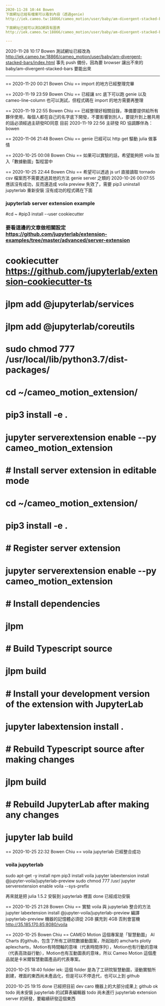 ```yaml
---
2020-11-28 10:44 Bowen
下面網址已經有檔案可以看到內容（透過genie)
http://iek.cameo.tw:18866/cameo_motion/user/baby/am-divergent-stacked-bars/js/am-divergent-stacked-bars.js

下面網址已經可以測試網頁有圖表
http://iek.cameo.tw:18866/cameo_motion/user/baby/am-divergent-stacked-bars/index.html

--- 
```

2020-11-28 10:17 Bowen 
測試網址已經改為 
http://iek.cameo.tw:18866/cameo_motion/user/baby/am-divergent-stacked-bars/index.html
事先 push 備份，因為要 browser 讓出不來的 baby/am-divergent-stacked-bars 要能出來

---

== 2020-11-20 00:21 Bowen Chiu ==
import 的地方已經整理完畢

== 2020-11-19 23:59 Bowen Chiu ==
已經讓 src 底下可以跑 genie 以及 cameo-line-column 也可以測試，但程式碼在 import 的地方需要再整理

== 2020-11-19 22:55 Bowen Chiu ==
已經整理好相關目錄，準備要提供給所有夥伴使用，每個人都在自己的名字底下開發，不要影響到別人，要提升到上層共用的話必須經過主研發RD同意
目前 2020-11-19 22:56 主研發 RD 協調夥伴為：bowen

== 2020-11-06 21:48 Bowen Chiu ==
genie 已經可以 http get 驅動 julia 做事情

== 2020-10-25 00:08 Bowen Chiu ==
如果可以實驗的話，希望能夠把 voila 加入「數據動圖」製程當中

== 2020-10-25 22:44 Bowen Chiu ==
希望可以透過 js url 直接讀取 tornado csv 檔案而不需要透過其他的方法 genie server 之類的
2020-10-26 00:07:55 應該沒有成功，反而還造成 voila preview 失效了，需要 pip3 uninstall jupyterlab 重新安裝
沒有成功的程式碼在下面

### jupyterlab server extension example
#cd ~
#pip3 install --user cookiecutter
### 要看這邊的文章做相關設定 https://github.com/jupyterlab/extension-examples/tree/master/advanced/server-extension
# cookiecutter https://github.com/jupyterlab/extension-cookiecutter-ts
# jlpm add @jupyterlab/services
# jlpm add @jupyterlab/coreutils
# sudo chmod 777 /usr/local/lib/python3.7/dist-packages/
# cd ~/cameo_motion_extension/
# pip3 install -e .
# jupyter serverextension enable --py cameo_motion_extension

# # Install server extension in editable mode
# cd ~/cameo_motion_extension/
# pip3 install -e .
# # Register server extension
# jupyter serverextension enable --py cameo_motion_extension
# # Install dependencies
# jlpm
# # Build Typescript source
# jlpm build
# # Install your development version of the extension with JupyterLab
# jupyter labextension install .
# # Rebuild Typescript source after making changes
# jlpm build
# # Rebuild JupyterLab after making any changes
# jupyter lab build


== 2020-10-25 22:32 Bowen Chiu ==
voila jupyterlab 已經整合成功
### voila jupyterlab
sudo apt-get -y install npm
pip3 install voila
jupyter labextension install @jupyter-voila/jupyterlab-preview
sudo chmod 777 /usr/
jupyter serverextension enable voila --sys-prefix

再來就是把 julia 1.5.2 安裝到 jupyterlab 裡面
done 已經成功安裝

== 2020-10-25 21:28 Bowen Chiu ==
實驗 voila 與 jupyterlab 整合的方法
jupyter labextension install @jupyter-voila/jupyterlab-preview
編譯 jupyterlab-preview 機器的記憶體必須從 2GB 擴充到 4GB 否則會當機
http://35.185.170.85:8080/voila

== 2020-10-25 Bowen Chiu ==
CAMEO Motion 這個專案是「智慧動圖」 AI Charts 的github，包含了所有工研院數據動圖案，所起始的 amcharts plotly aplexcharts，Motion有時間軸的意味（代表時間序列），Motion也有行動的意味（代表高效益行動），Motion也有互動圖表的意味，所以 Cameo Motion 這個產品就是卡米爾智慧動圖產品的代表專案。

2020-10-25 18:40 folder iek:
這個 folder 是為了工研院智慧動圖，滾動實驗所創建，裡面的東西尚未產品化，但是可以不停迭代，也可以上到 github

2020-10-25 19:15
done 已經把目前 dev caro 機器上的大部分成果上 github ok
todo 尚未安裝 jupyterlab 的試算表編輯器
todo 尚未進行 jupyterlab extension server 的研發，要繼續研發這個東西
